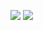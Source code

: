 ![](https://img.shields.io/badge/Swift-5.0-63b3ff.svg)
![](https://img.shields.io/badge/iOS-8.0%2B-blue.svg)